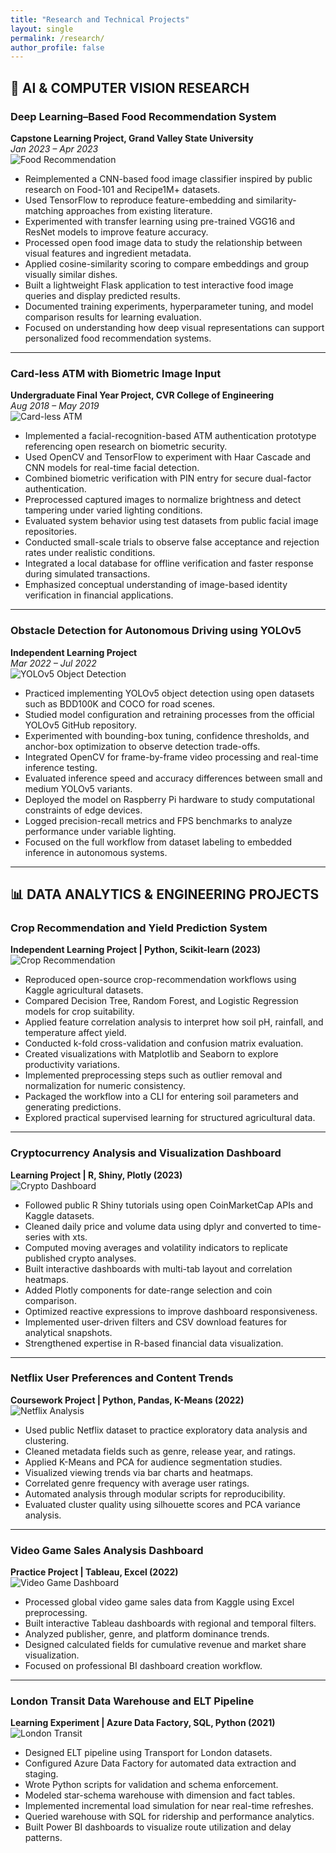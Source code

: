 ```yaml
---
title: "Research and Technical Projects"
layout: single
permalink: /research/
author_profile: false
---
```


## 🧠 AI & COMPUTER VISION RESEARCH

### Deep Learning–Based Food Recommendation System  
**Capstone Learning Project, Grand Valley State University**  
*Jan 2023 – Apr 2023*  
<img src="{{ site.baseurl }}/assets/projects/p1.jpg" alt="Food Recommendation" class="project-image">

- Reimplemented a CNN-based food image classifier inspired by public research on Food-101 and Recipe1M+ datasets.  
- Used TensorFlow to reproduce feature-embedding and similarity-matching approaches from existing literature.  
- Experimented with transfer learning using pre-trained VGG16 and ResNet models to improve feature accuracy.  
- Processed open food image data to study the relationship between visual features and ingredient metadata.  
- Applied cosine-similarity scoring to compare embeddings and group visually similar dishes.  
- Built a lightweight Flask application to test interactive food image queries and display predicted results.  
- Documented training experiments, hyperparameter tuning, and model comparison results for learning evaluation.  
- Focused on understanding how deep visual representations can support personalized food recommendation systems.  

---

### Card-less ATM with Biometric Image Input  
**Undergraduate Final Year Project, CVR College of Engineering**  
*Aug 2018 – May 2019*  
<img src="{{ site.baseurl }}/assets/projects/p2.jpg" alt="Card-less ATM" class="project-image">

- Implemented a facial-recognition-based ATM authentication prototype referencing open research on biometric security.  
- Used OpenCV and TensorFlow to experiment with Haar Cascade and CNN models for real-time facial detection.  
- Combined biometric verification with PIN entry for secure dual-factor authentication.  
- Preprocessed captured images to normalize brightness and detect tampering under varied lighting conditions.  
- Evaluated system behavior using test datasets from public facial image repositories.  
- Conducted small-scale trials to observe false acceptance and rejection rates under realistic conditions.  
- Integrated a local database for offline verification and faster response during simulated transactions.  
- Emphasized conceptual understanding of image-based identity verification in financial applications.  

---

### Obstacle Detection for Autonomous Driving using YOLOv5  
**Independent Learning Project**  
*Mar 2022 – Jul 2022*  
<img src="{{ site.baseurl }}/assets/projects/p3.jpg" alt="YOLOv5 Object Detection" class="project-image">

- Practiced implementing YOLOv5 object detection using open datasets such as BDD100K and COCO for road scenes.  
- Studied model configuration and retraining processes from the official YOLOv5 GitHub repository.  
- Experimented with bounding-box tuning, confidence thresholds, and anchor-box optimization to observe detection trade-offs.  
- Integrated OpenCV for frame-by-frame video processing and real-time inference testing.  
- Evaluated inference speed and accuracy differences between small and medium YOLOv5 variants.  
- Deployed the model on Raspberry Pi hardware to study computational constraints of edge devices.  
- Logged precision-recall metrics and FPS benchmarks to analyze performance under variable lighting.  
- Focused on the full workflow from dataset labeling to embedded inference in autonomous systems.  

---

## 📊 DATA ANALYTICS & ENGINEERING PROJECTS

### Crop Recommendation and Yield Prediction System  
**Independent Learning Project | Python, Scikit-learn (2023)**  
<img src="{{ site.baseurl }}/assets/projects/p4.jpg" alt="Crop Recommendation" class="project-image">

- Reproduced open-source crop-recommendation workflows using Kaggle agricultural datasets.  
- Compared Decision Tree, Random Forest, and Logistic Regression models for crop suitability.  
- Applied feature correlation analysis to interpret how soil pH, rainfall, and temperature affect yield.  
- Conducted k-fold cross-validation and confusion matrix evaluation.  
- Created visualizations with Matplotlib and Seaborn to explore productivity variations.  
- Implemented preprocessing steps such as outlier removal and normalization for numeric consistency.  
- Packaged the workflow into a CLI for entering soil parameters and generating predictions.  
- Explored practical supervised learning for structured agricultural data.  

---

### Cryptocurrency Analysis and Visualization Dashboard  
**Learning Project | R, Shiny, Plotly (2023)**  
<img src="{{ site.baseurl }}/assets/projects/p5.jpg" alt="Crypto Dashboard" class="project-image">

- Followed public R Shiny tutorials using open CoinMarketCap APIs and Kaggle datasets.  
- Cleaned daily price and volume data using dplyr and converted to time-series with xts.  
- Computed moving averages and volatility indicators to replicate published crypto analyses.  
- Built interactive dashboards with multi-tab layout and correlation heatmaps.  
- Added Plotly components for date-range selection and coin comparison.  
- Optimized reactive expressions to improve dashboard responsiveness.  
- Implemented user-driven filters and CSV download features for analytical snapshots.  
- Strengthened expertise in R-based financial data visualization.  

---

### Netflix User Preferences and Content Trends  
**Coursework Project | Python, Pandas, K-Means (2022)**  
<img src="{{ site.baseurl }}/assets/projects/p6.jpg" alt="Netflix Analysis" class="project-image">

- Used public Netflix dataset to practice exploratory data analysis and clustering.  
- Cleaned metadata fields such as genre, release year, and ratings.  
- Applied K-Means and PCA for audience segmentation studies.  
- Visualized viewing trends via bar charts and heatmaps.  
- Correlated genre frequency with average user ratings.  
- Automated analysis through modular scripts for reproducibility.  
- Evaluated cluster quality using silhouette scores and PCA variance analysis.  

---

### Video Game Sales Analysis Dashboard  
**Practice Project | Tableau, Excel (2022)**  
<img src="{{ site.baseurl }}/assets/projects/p7.jpg" alt="Video Game Dashboard" class="project-image">

- Processed global video game sales data from Kaggle using Excel preprocessing.  
- Built interactive Tableau dashboards with regional and temporal filters.  
- Analyzed publisher, genre, and platform dominance trends.  
- Designed calculated fields for cumulative revenue and market share visualization.  
- Focused on professional BI dashboard creation workflow.  

---

### London Transit Data Warehouse and ELT Pipeline  
**Learning Experiment | Azure Data Factory, SQL, Python (2021)**  
<img src="{{ site.baseurl }}/assets/projects/p8.jpg" alt="London Transit" class="project-image">

- Designed ELT pipeline using Transport for London datasets.  
- Configured Azure Data Factory for automated data extraction and staging.  
- Wrote Python scripts for validation and schema enforcement.  
- Modeled star-schema warehouse with dimension and fact tables.  
- Implemented incremental load simulation for near real-time refreshes.  
- Queried warehouse with SQL for ridership and performance analytics.  
- Built Power BI dashboards to visualize route utilization and delay patterns.  
